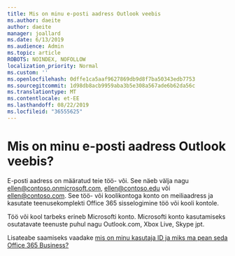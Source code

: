 ```yaml
---
title: Mis on minu e-posti aadress Outlook veebis
ms.author: daeite
author: daeite
manager: joallard
ms.date: 6/13/2019
ms.audience: Admin
ms.topic: article
ROBOTS: NOINDEX, NOFOLLOW
localization_priority: Normal
ms.custom: ''
ms.openlocfilehash: 0dffe1ca5aaf9627869db9d8f7ba50343edb7753
ms.sourcegitcommit: 1d98db8acb9959aba3b5e308a567ade6b62da56c
ms.translationtype: MT
ms.contentlocale: et-EE
ms.lasthandoff: 08/22/2019
ms.locfileid: "36555625"
---
```

# <a name="what-is-my-email-address-in-outlook-on-the-web"></a>Mis on minu e-posti aadress Outlook veebis?

E-posti aadress on määratud teie töö- või. See näeb välja nagu ellen@contoso.onmicrosoft.com, ellen@contoso.edu või ellen@contoso.com. See töö- või koolikontoga konto on meiliaadress ja kasutate teenusekomplekti Office 365 sisselogimine töö või kooli kontole.

Töö või kool tarbeks erineb Microsofti konto. Microsofti konto kasutamiseks osutatavate teenuste puhul nagu Outlook.com, Xbox Live, Skype jpt.

Lisateabe saamiseks vaadake [mis on minu kasutaja ID ja miks ma pean seda Office 365 Business?](https://support.office.com/article/37da662b-5da6-4b56-a091-2731b2ecc8b4)